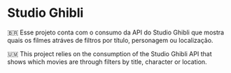 # Studio Ghibli
🇧🇷 Esse projeto conta com o consumo da API do Studio Ghibli que mostra quais os filmes atráves de filtros por título, personagem ou localização.

🇺🇲 This project relies on the consumption of the Studio Ghibli API that shows which movies are through filters by title, character or location.

